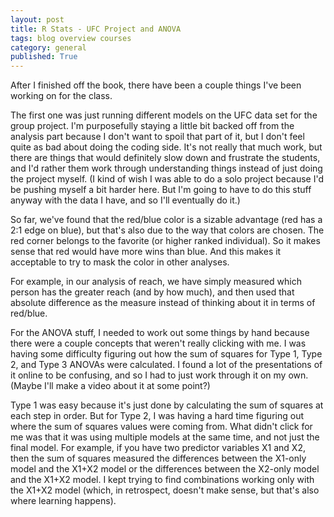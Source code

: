 ```yaml
---
layout: post
title: R Stats - UFC Project and ANOVA
tags: blog overview courses
category: general
published: True
---
```


After I finished off the book, there have been a couple things I've been working on for the class.

The first one was just running different models on the UFC data set for the group project. I'm purposefully staying a little bit backed off from the analysis part because I don't want to spoil that part of it, but I don't feel quite as bad about doing the coding side. It's not really that much work, but there are things that would definitely slow down and frustrate the students, and I'd rather them work through understanding things instead of just doing the project myself. (I kind of wish I was able to do a solo project because I'd be pushing myself a bit harder here. But I'm going to have to do this stuff anyway with the data I have, and so I'll eventually do it.)

So far, we've found that the red/blue color is a sizable advantage (red has a 2:1 edge on blue), but that's also due to the way that colors are chosen. The red corner belongs to the favorite (or higher ranked individual). So it makes sense that red would have more wins than blue. And this makes it acceptable to try to mask the color in other analyses.

For example, in our analysis of reach, we have simply measured which person has the greater reach (and by how much), and then used that absolute difference as the measure instead of thinking about it in terms of red/blue.

For the ANOVA stuff, I needed to work out some things by hand because there were a couple concepts that weren't really clicking with me. I was having some difficulty figuring out how the sum of squares for Type 1, Type 2, and Type 3 ANOVAs were calculated. I found a lot of the presentations of it online to be confusing, and so I had to just work through it on my own. (Maybe I'll make a video about it at some point?)

Type 1 was easy because it's just done by calculating the sum of squares at each step in order. But for Type 2, I was having a hard time figuring out where the sum of squares values were coming from. What didn't click for me was that it was using multiple models at the same time, and not just the final model. For example, if you have two predictor variables X1 and X2, then the sum of squares measured the differences between the X1-only model and the X1+X2 model or the differences between the X2-only model and the X1+X2 model. I kept trying to find combinations working only with the X1+X2 model (which, in retrospect, doesn't make sense, but that's also where learning happens).
